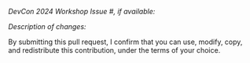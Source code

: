 *DevCon 2024 Workshop Issue #, if available:*

*Description of changes:*


By submitting this pull request, I confirm that you can use, modify, copy, and redistribute this contribution, under the terms of your choice.
